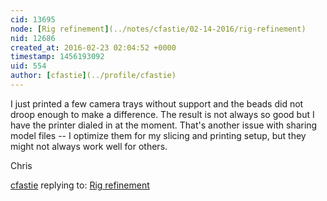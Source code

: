 ```yaml
---
cid: 13695
node: [Rig refinement](../notes/cfastie/02-14-2016/rig-refinement)
nid: 12686
created_at: 2016-02-23 02:04:52 +0000
timestamp: 1456193092
uid: 554
author: [cfastie](../profile/cfastie)
---
```


I just printed a few camera trays without support and the beads did not droop enough to make a difference. The result is not always so good but I have the printer dialed in at the moment. That's another issue with sharing model files -- I optimize them for my slicing and printing setup, but they might not always work well for others.

Chris

[cfastie](../profile/cfastie) replying to: [Rig refinement](../notes/cfastie/02-14-2016/rig-refinement)

